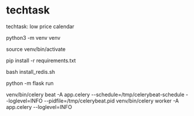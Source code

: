 # techtask
techtask: low price calendar

python3 -m venv venv

source venv/bin/activate

pip install -r requirements.txt

bash install_redis.sh

python -m flask run

venv/bin/celery beat -A app.celery --schedule=/tmp/celerybeat-schedule --loglevel=INFO --pidfile=/tmp/celerybeat.pid
venv/bin/celery worker -A app.celery --loglevel=INFO
